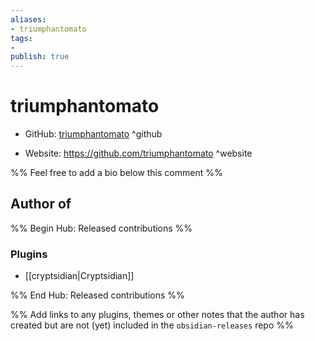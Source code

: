 ```yaml
---
aliases:
- triumphantomato
tags:
- 
publish: true
---
```


# triumphantomato

- GitHub: [triumphantomato](https://github.com/triumphantomato/) ^github
<!-- - Discord: `@` ^discord-->
- Website: <https://github.com/triumphantomato> ^website
<!-- - [[Publish sites|Publish site]]: ^publish-->

%% Feel free to add a bio below this comment %%


## Author of

%% Begin Hub: Released contributions %%
### Plugins
- [[cryptsidian|Cryptsidian]]

%% End Hub: Released contributions %%

%% Add links to any plugins, themes or other notes that the author has created but are not (yet) included in the `obsidian-releases` repo %%

<!--
### Unlisted plugins

- 
-->

<!--
### Others

- 
-->

<!--
## Sponsor this author

- [[GitHub sponsors]]: [Sponsor @triumphantomato on GitHub Sponsors](https://github.com/sponsors/triumphantomato) ^github-sponsor
- [[Buy me a coffee]]: ^buy-me-a-coffee
- [[PayPal]]: ^paypal
- [[Patreon]]: ^patreon

-->

<!--
## Follow this author

- [[YouTube Channels|On YouTube]]: ^youtube
- Twitter: ^twitter
- ...
-->
